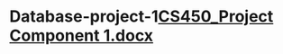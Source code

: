 # Database-project-1[CS450_Project Component 1.docx](https://github.com/iboyu/Database-project-1/files/10240084/CS450_Project.Component.1.docx)
